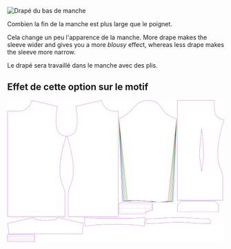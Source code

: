 ![Drapé du bas de manche](cuffdrape.svg)

Combien la fin de la manche est plus large que le poignet.

<Note>

Cela change un peu l'apparence de la manche.
More drape makes the sleeve wider and gives you a more _blousy_ effect, whereas less drape makes the sleeve more narrow.

Le drapé sera travaillé dans le manche avec des plis.

</Note>

## Effet de cette option sur le motif

![Cette image montre l'effet de cette option en superposant plusieurs variantes qui ont une valeur différente pour cette option](simon_cuffdrape_sample.svg "Effet de cette option sur le motif")

